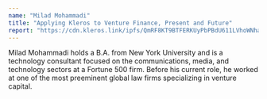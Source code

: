 ```yaml
---
name: "Milad Mohammadi"
title: "Applying Kleros to Venture Finance, Present and Future"
report: "https://cdn.kleros.link/ipfs/QmRF8KT9BTFERKUyPbPBdU611LVhoWNhacWG24Pa3YGcrW/Milad Mohammadi - Kleros Fellowship Final Report.pdf"
---
```


Milad Mohammadi holds a B.A. from New York University and is a technology consultant focused on the communications, media, and technology sectors at a Fortune 500 firm. Before his current role, he worked at one of the most preeminent global law firms specializing in venture capital.
